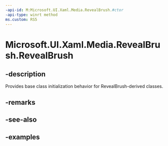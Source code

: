 ```yaml
---
-api-id: M:Microsoft.UI.Xaml.Media.RevealBrush.#ctor
-api-type: winrt method
ms.custom: RS5
---
```

<!-- Method syntax.
protected RevealBrush.RevealBrush()
-->

# Microsoft.UI.Xaml.Media.RevealBrush.RevealBrush


## -description

Provides base class initialization behavior for RevealBrush-derived classes.


## -remarks


## -see-also


## -examples


